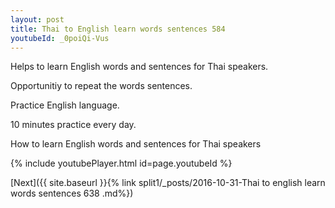 ```yaml
---
layout: post
title: Thai to English learn words sentences 584 
youtubeId: _0poiQi-Vus
---
```

 
 
Helps to learn English words and sentences for Thai speakers.

Opportunitiy to repeat the words sentences. 

Practice English language. 
 
10 minutes practice every day. 
 
How to learn English words and sentences for Thai speakers 
 
{% include youtubePlayer.html id=page.youtubeId %}
 
 
[Next]({{ site.baseurl }}{% link  split1/_posts/2016-10-31-Thai to english learn words sentences 638 .md%})
 
